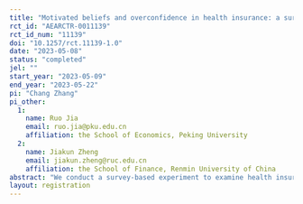 ```yaml
---
title: "Motivated beliefs and overconfidence in health insurance: a survey study with married individuals"
rct_id: "AEARCTR-0011139"
rct_id_num: "11139"
doi: "10.1257/rct.11139-1.0"
date: "2023-05-08"
status: "completed"
jel: ""
start_year: "2023-05-09"
end_year: "2023-05-22"
pi: "Chang Zhang"
pi_other:
  1:
    name: Ruo Jia
    email: ruo.jia@pku.edu.cn
    affiliation: the School of Economics, Peking University
  2:
    name: Jiakun Zheng
    email: jiakun.zheng@ruc.edu.cn
    affiliation: the School of Finance, Renmin University of China
abstract: "We conduct a survey-based experiment to examine health insurance demand and overconfidence in health among married individuals. The aim is to provide direct evidence that individuals are overconfident about their own and their spouse's health risks and that they believe they are healthier than their spouses. Additionally, we will investigate how individuals update health-related information about themselves compared to their spouses. The questionnaire comprises six parts. The first part is for collecting basic information about the subjects and their spouses, including age and gender. The second part focuses on the subjects' perceptions of their own and their spouses' health risk. The third part explores how they update health-related information about themselves and their spouses. The fourth part collects health information for both the subjects and their spouses. The fifth part collects information on the subjects' and their spouses' occupation, education level, lifestyle habits, risk preferences, and commercial insurance purchases. Finally, the sixth part focuses on the potential effect of the experimenter's demand. We expect that the results of the experiment will provide valuable insights into health insurance demand and overconfidence among married individuals, shedding light on how they update and perceive health-related information about themselves and their spouses."
layout: registration
---
```


